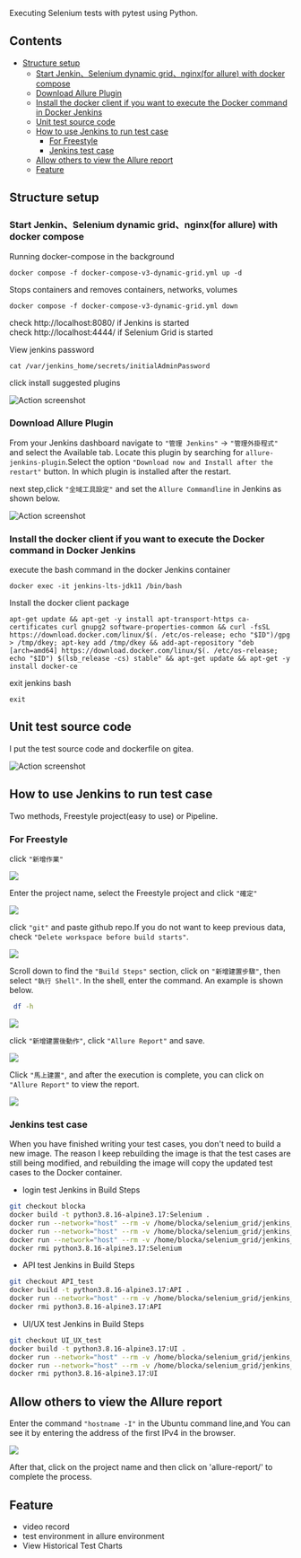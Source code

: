 Executing Selenium tests with pytest using Python.

## Contents
* [Structure setup](#structure-setup)
  + [Start Jenkin、Selenium dynamic grid、nginx(for allure) with docker compose](#start-jenkin-selenium-dynamic-grid-nginx-for-allure-with-docker-compose)
  + [Download Allure Plugin](#download-allure-plugin)
  + [Install the docker client if you want to execute the Docker command in Docker Jenkins](#install-the-docker-client-if-you-want-to-execute-the-docker-command-in-docker-jenkins)
  + [Unit test source code](#unit-test-source-code)
  + [How to use Jenkins to run test case](#how-to-use-jenkins-to-run-test-case)
    - [For Freestyle](#for-freestyle)
    - [Jenkins test case](#jenkins-test-case)
  + [Allow others to view the Allure report](#allow-others-to-view-the-allure-report)
  + [Feature](#feature)
## Structure setup
### Start Jenkin、Selenium dynamic grid、nginx(for allure) with docker compose
Running docker-compose in the background

    docker compose -f docker-compose-v3-dynamic-grid.yml up -d

Stops containers and removes containers, networks, volumes

    docker compose -f docker-compose-v3-dynamic-grid.yml down

check http://localhost:8080/ if Jenkins is started   
check http://localhost:4444/ if Selenium Grid is started

View jenkins password

    cat /var/jenkins_home/secrets/initialAdminPassword

click install suggested plugins

![Action screenshot](docs/imgs/plugins.png)

### Download Allure Plugin

From your Jenkins dashboard navigate to `"管理 Jenkins"` -> `"管理外掛程式"` and select the Available tab. Locate this plugin by searching for `allure-jenkins-plugin`.Select the option `"Download now and Install after the restart"` button. In which plugin is installed after the restart.

next step,click `"全域工具設定"` and set the `Allure Commandline` in Jenkins as shown below.

![Action screenshot](docs/imgs/allure.png)

### Install the docker client if you want to execute the Docker command in Docker Jenkins

execute the bash command in the docker Jenkins container

    docker exec -it jenkins-lts-jdk11 /bin/bash

Install the docker client package

    apt-get update && apt-get -y install apt-transport-https ca-certificates curl gnupg2 software-properties-common && curl -fsSL https://download.docker.com/linux/$(. /etc/os-release; echo "$ID")/gpg > /tmp/dkey; apt-key add /tmp/dkey && add-apt-repository "deb [arch=amd64] https://download.docker.com/linux/$(. /etc/os-release; echo "$ID") $(lsb_release -cs) stable" && apt-get update && apt-get -y install docker-ce

exit jenkins bash

    exit


## Unit test source code

I put the test source code and dockerfile on gitea.

![Action screenshot](docs/imgs/gitea.png)

## How to use Jenkins to run test case

Two methods, Freestyle project(easy to use) or Pipeline.

### For Freestyle

click `"新增作業"`

![](docs/imgs/create_task.png)

Enter the project name, select the Freestyle project and click `"確定"`

![](docs/imgs/jenkins_project.png)

click `"git"` and paste github repo.If you do not want to keep previous data, check `"Delete workspace before build starts"`.

![](docs/imgs/git.png)

Scroll down to find the `"Build Steps"` section, click on `"新增建置步驟"`, then select `"執行 Shell"`. In the shell, enter the command. An example is shown below.

``` bash
 df -h
```

![](docs/imgs/build_step.png)

click `"新增建置後動作"`, click `"Allure Report"` and save.

![](docs/imgs/after_build.png)

Click `"馬上建置"`, and after the execution is complete, you can click on `"Allure Report"` to view the report.

![](docs/imgs/after_test.png)

### Jenkins test case

When you have finished writing your test cases, you don't need to build a new image. The reason I keep rebuilding the image is that the test cases are still being modified, and rebuilding the image will copy the updated test cases to the Docker container.

* login test Jenkins in Build Steps
``` bash
git checkout blocka
docker build -t python3.8.16-alpine3.17:Selenium .
docker run --network="host" --rm -v /home/blocka/selenium_grid/jenkins_data/workspace/GDMS_login_test/allure-results:/test/allure-results -v /home/blocka/selenium_grid/jenkins_data/assets:/test/assets python3.8.16-alpine3.17:Selenium pytest --browser chrome -n auto login_test/ --alluredir allure-results
docker run --network="host" --rm -v /home/blocka/selenium_grid/jenkins_data/workspace/GDMS_login_test/allure-results:/test/allure-results -v /home/blocka/selenium_grid/jenkins_data/assets:/test/assets python3.8.16-alpine3.17:Selenium pytest --browser firefox -n auto login_test/ --alluredir allure-results
docker run --network="host" --rm -v /home/blocka/selenium_grid/jenkins_data/workspace/GDMS_login_test/allure-results:/test/allure-results -v /home/blocka/selenium_grid/jenkins_data/assets:/test/assets python3.8.16-alpine3.17:Selenium pytest --browser edge -n auto login_test/ --alluredir allure-results
docker rmi python3.8.16-alpine3.17:Selenium
```
* API test Jenkins in Build Steps
``` bash
git checkout API_test
docker build -t python3.8.16-alpine3.17:API .
docker run --network="host" --rm -v /home/blocka/selenium_grid/jenkins_data/workspace/GDMS_API_test/allure-results:/test/allure-results python3.8.16-alpine3.17:API
docker rmi python3.8.16-alpine3.17:API
```
* UI/UX test Jenkins in Build Steps
``` bash
git checkout UI_UX_test
docker build -t python3.8.16-alpine3.17:UI .
docker run --network="host" --rm -v /home/blocka/selenium_grid/jenkins_data/workspace/GDMS_UI_UX_test:/test python3.8.16-alpine3.17:UI python3 login.py
docker run --network="host" --rm -v /home/blocka/selenium_grid/jenkins_data/workspace/GDMS_UI_UX_test/allure-results:/test/allure-results -v /home/blocka/selenium_grid/jenkins_data/workspace/GDMS_UI_UX_test/login_cookie:/test/login_cookie -v /home/blocka/selenium_grid/jenkins_data/assets:/test/assets python3.8.16-alpine3.17:UI pytest --browser Chrome -n auto test/ --alluredir allure-results
docker rmi python3.8.16-alpine3.17:UI
```

## Allow others to view the Allure report

Enter the command `"hostname -I"` in the Ubuntu command line,and You can see it by entering the address of the first IPv4 in the browser.

![](docs/imgs/allure_report.png)

After that, click on the project name and then click on 'allure-report/' to complete the process.

## Feature
- video record
- test environment in allure environment
- View Historical Test Charts


